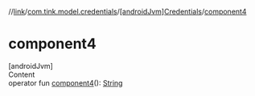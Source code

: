 //[link](../../index.md)/[com.tink.model.credentials](../index.md)/[[androidJvm]Credentials](index.md)/[component4](component4.md)



# component4  
[androidJvm]  
Content  
operator fun [component4](component4.md)(): [String](https://kotlinlang.org/api/latest/jvm/stdlib/kotlin/-string/index.html)  



